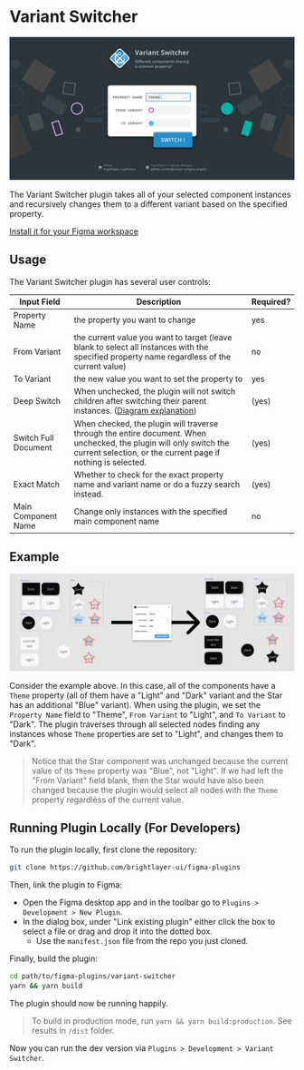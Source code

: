 # Variant Switcher

![Banner](./_assets_/cover-art.svg)

The Variant Switcher plugin takes all of your selected component instances and recursively changes them to a different variant based on the specified property.

[Install it for your Figma workspace](https://www.figma.com/community/plugin/971482182464094790/Variant-Switcher)

## Usage

The Variant Switcher plugin has several user controls:

| Input Field          | Description                                                                                                                                                                        | Required? |
| -------------------- | ---------------------------------------------------------------------------------------------------------------------------------------------------------------------------------- | --------- |
| Property Name        | the property you want to change                                                                                                                                                    | yes       |
| From Variant         | the current value you want to target (leave blank to select all instances with the specified property name regardless of the current value)                                        | no        |
| To Variant           | the new value you want to set the property to                                                                                                                                      | yes       |
| Deep Switch          | When unchecked, the plugin will not switch children after switching their parent instances. ([Diagram explanation](./_assets_/deep-switch-diagram.png))                            | (yes)     |
| Switch Full Document | When checked, the plugin will traverse through the entire document. When unchecked, the plugin will only switch the current selection, or the current page if nothing is selected. | (yes)     |
| Exact Match          | Whether to check for the exact property name and variant name or do a fuzzy search instead.                                                                                        | (yes)     |
| Main Component Name  | Change only instances with the specified main component name                                                                                                                       | no        |

## Example

![Example](./_assets_/example.png)

Consider the example above. In this case, all of the components have a `Theme` property (all of them have a "Light" and "Dark" variant and the Star has an additional "Blue" variant). When using the plugin, we set the `Property Name` field to "Theme", `From Variant` to "Light", and `To Variant` to "Dark". The plugin traverses through all selected nodes finding any instances whose `Theme` properties are set to "Light", and changes them to "Dark".

> Notice that the Star component was unchanged because the current value of its `Theme` property was "Blue", not "Light". If we had left the "From Variant" field blank, then the Star would have also been changed because the plugin would select all nodes with the `Theme` property regardless of the current value.

## Running Plugin Locally (For Developers)

To run the plugin locally, first clone the repository:

```sh
git clone https://github.com/brightlayer-ui/figma-plugins
```

Then, link the plugin to Figma:

-   Open the Figma desktop app and in the toolbar go to `Plugins > Development > New Plugin`.
-   In the dialog box, under "Link existing plugin" either click the box to select a file or drag and drop it into the dotted box.
    -   Use the `manifest.json` file from the repo you just cloned.

Finally, build the plugin:

```sh
cd path/to/figma-plugins/variant-switcher
yarn && yarn build
```

The plugin should now be running happily.

> To build in production mode, run `yarn && yarn build:production`. See results in `/dist` folder.

Now you can run the dev version via `Plugins > Development > Variant Switcher`.
